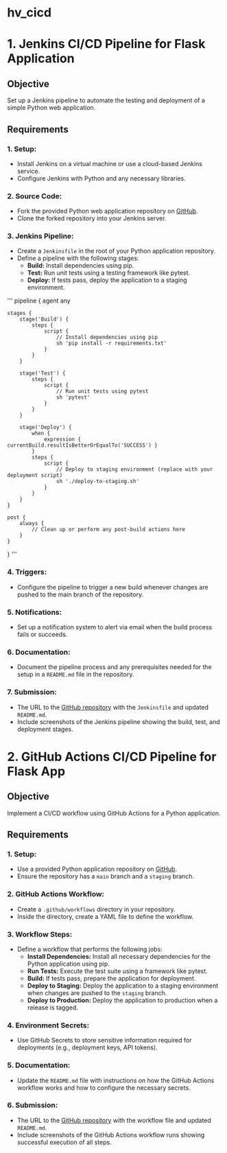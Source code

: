 # hv_cicd

# 1. Jenkins CI/CD Pipeline for Flask Application

## Objective

Set up a Jenkins pipeline to automate the testing and deployment of a simple Python web application.

## Requirements

### 1. Setup:

- Install Jenkins on a virtual machine or use a cloud-based Jenkins service.
- Configure Jenkins with Python and any necessary libraries.

### 2. Source Code:

- Fork the provided Python web application repository on [GitHub](https://github.com/Sadashiva84/hv_cicd).
- Clone the forked repository into your Jenkins server.

### 3. Jenkins Pipeline:

- Create a `Jenkinsfile` in the root of your Python application repository.
- Define a pipeline with the following stages:
  - **Build:** Install dependencies using pip.
  - **Test:** Run unit tests using a testing framework like pytest.
  - **Deploy:** If tests pass, deploy the application to a staging environment.
 
'''
pipeline {
    agent any

    stages {
        stage('Build') {
            steps {
                script {
                    // Install dependencies using pip
                    sh 'pip install -r requirements.txt'
                }
            }
        }

        stage('Test') {
            steps {
                script {
                    // Run unit tests using pytest
                    sh 'pytest'
                }
            }
        }

        stage('Deploy') {
            when {
                expression { currentBuild.resultIsBetterOrEqualTo('SUCCESS') }
            }
            steps {
                script {
                    // Deploy to staging environment (replace with your deployment script)
                    sh './deploy-to-staging.sh'
                }
            }
        }
    }

    post {
        always {
            // Clean up or perform any post-build actions here
        }
    }
}
'''

### 4. Triggers:

- Configure the pipeline to trigger a new build whenever changes are pushed to the main branch of the repository.

### 5. Notifications:

- Set up a notification system to alert via email when the build process fails or succeeds.

### 6. Documentation:

- Document the pipeline process and any prerequisites needed for the setup in a `README.md` file in the repository.

### 7. Submission:

- The URL to the [GitHub repository](provide-repo-url) with the `Jenkinsfile` and updated `README.md`.
- Include screenshots of the Jenkins pipeline showing the build, test, and deployment stages.


# 2. GitHub Actions CI/CD Pipeline for Flask App

## Objective

Implement a CI/CD workflow using GitHub Actions for a Python application.

## Requirements

### 1. Setup:

- Use a provided Python application repository on [GitHub](https://github.com/Sadashiva84/hv_cicd).
- Ensure the repository has a `main` branch and a `staging` branch.

### 2. GitHub Actions Workflow:

- Create a `.github/workflows` directory in your repository.
- Inside the directory, create a YAML file to define the workflow.

### 3. Workflow Steps:

- Define a workflow that performs the following jobs:
  - **Install Dependencies:** Install all necessary dependencies for the Python application using pip.
  - **Run Tests:** Execute the test suite using a framework like pytest.
  - **Build:** If tests pass, prepare the application for deployment.
  - **Deploy to Staging:** Deploy the application to a staging environment when changes are pushed to the `staging` branch.
  - **Deploy to Production:** Deploy the application to production when a release is tagged.

### 4. Environment Secrets:

- Use GitHub Secrets to store sensitive information required for deployments (e.g., deployment keys, API tokens).

### 5. Documentation:

- Update the `README.md` file with instructions on how the GitHub Actions workflow works and how to configure the necessary secrets.

### 6. Submission:

- The URL to the [GitHub repository](provide-repo-url) with the workflow file and updated `README.md`.
- Include screenshots of the GitHub Actions workflow runs showing successful execution of all steps.

